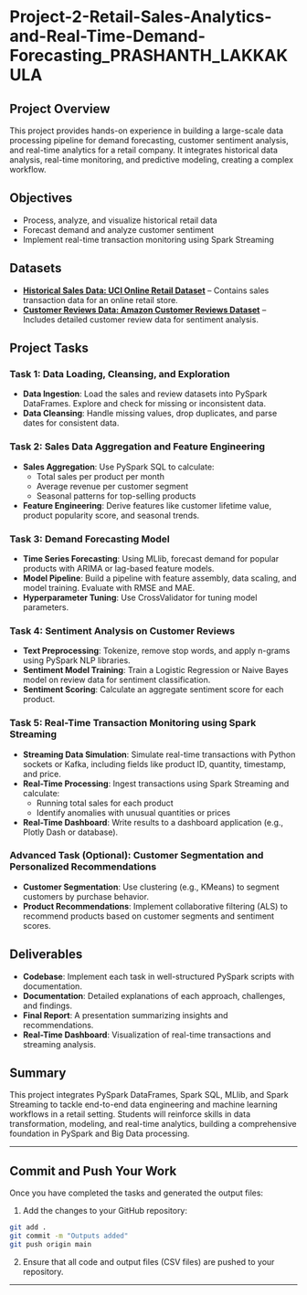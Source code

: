 # Project-2-Retail-Sales-Analytics-and-Real-Time-Demand-Forecasting_PRASHANTH_LAKKAKULA

## Project Overview
This project provides hands-on experience in building a large-scale data processing pipeline for demand forecasting, customer sentiment analysis, and real-time analytics for a retail company. It integrates historical data analysis, real-time monitoring, and predictive modeling, creating a complex workflow.

## Objectives
- Process, analyze, and visualize historical retail data
- Forecast demand and analyze customer sentiment
- Implement real-time transaction monitoring using Spark Streaming

## Datasets
- **[Historical Sales Data: UCI Online Retail Dataset](https://archive.ics.uci.edu/ml/datasets/online+retail)** – Contains sales transaction data for an online retail store.
- **[Customer Reviews Data: Amazon Customer Reviews Dataset](https://registry.opendata.aws/amazon-reviews/)** – Includes detailed customer review data for sentiment analysis.

## Project Tasks

### Task 1: Data Loading, Cleansing, and Exploration
- **Data Ingestion**: Load the sales and review datasets into PySpark DataFrames. Explore and check for missing or inconsistent data.
- **Data Cleansing**: Handle missing values, drop duplicates, and parse dates for consistent data.

### Task 2: Sales Data Aggregation and Feature Engineering
- **Sales Aggregation**: Use PySpark SQL to calculate:
  - Total sales per product per month
  - Average revenue per customer segment
  - Seasonal patterns for top-selling products
- **Feature Engineering**: Derive features like customer lifetime value, product popularity score, and seasonal trends.

### Task 3: Demand Forecasting Model
- **Time Series Forecasting**: Using MLlib, forecast demand for popular products with ARIMA or lag-based feature models.
- **Model Pipeline**: Build a pipeline with feature assembly, data scaling, and model training. Evaluate with RMSE and MAE.
- **Hyperparameter Tuning**: Use CrossValidator for tuning model parameters.

### Task 4: Sentiment Analysis on Customer Reviews
- **Text Preprocessing**: Tokenize, remove stop words, and apply n-grams using PySpark NLP libraries.
- **Sentiment Model Training**: Train a Logistic Regression or Naive Bayes model on review data for sentiment classification.
- **Sentiment Scoring**: Calculate an aggregate sentiment score for each product.

### Task 5: Real-Time Transaction Monitoring using Spark Streaming
- **Streaming Data Simulation**: Simulate real-time transactions with Python sockets or Kafka, including fields like product ID, quantity, timestamp, and price.
- **Real-Time Processing**: Ingest transactions using Spark Streaming and calculate:
  - Running total sales for each product
  - Identify anomalies with unusual quantities or prices
- **Real-Time Dashboard**: Write results to a dashboard application (e.g., Plotly Dash or database).

### Advanced Task (Optional): Customer Segmentation and Personalized Recommendations
- **Customer Segmentation**: Use clustering (e.g., KMeans) to segment customers by purchase behavior.
- **Product Recommendations**: Implement collaborative filtering (ALS) to recommend products based on customer segments and sentiment scores.

## Deliverables
- **Codebase**: Implement each task in well-structured PySpark scripts with documentation.
- **Documentation**: Detailed explanations of each approach, challenges, and findings.
- **Final Report**: A presentation summarizing insights and recommendations.
- **Real-Time Dashboard**: Visualization of real-time transactions and streaming analysis.

## Summary
This project integrates PySpark DataFrames, Spark SQL, MLlib, and Spark Streaming to tackle end-to-end data engineering and machine learning workflows in a retail setting. Students will reinforce skills in data transformation, modeling, and real-time analytics, building a comprehensive foundation in PySpark and Big Data processing.


---

## **Commit and Push Your Work**
Once you have completed the tasks and generated the output files:
1. Add the changes to your GitHub repository:
```bash
git add .
git commit -m "Outputs added"
git push origin main
```

2. Ensure that all code and output files (CSV files) are pushed to your repository.

---